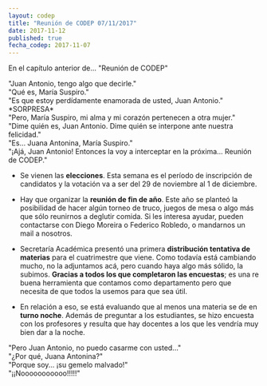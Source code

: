 ```yaml
---
layout: codep
title: "Reunión de CODEP 07/11/2017"
date: 2017-11-12
published: true
fecha_codep: 2017-11-07
---
```


En el capítulo anterior de... "Reunión de CODEP"    

"Juan Antonio, tengo algo que decirle."    
"Qué es, María Suspiro."    
"Es que estoy perdídamente enamorada de usted, Juan Antonio."    
\*SORPRESA\*    
"Pero, María Suspiro, mi alma y mi corazón pertenecen a otra mujer."    
"Dime quién es, Juan Antonio. Dime quién se interpone ante nuestra felicidad."    
"Es... Juana Antonina, María Suspiro."    
"¡Ajá, Juan Antonio! Entonces la voy a interceptar en la próxima... Reunión de CODEP."


* Se vienen las **elecciones**. Esta semana es el período de inscripción de candidatos y la votación va a ser del 29 de noviembre al 1 de diciembre. 

* Hay que organizar la **reunión de fin de año**. Este año se planteó la posibilidad de hacer algún torneo de truco, juegos de mesa o algo más que sólo reunirnos a deglutir comida. Si les interesa ayudar, pueden contactarse con Diego Moreira o Federico Robledo, o mandarnos un mail a nosotros. 

* Secretaría Académica presentó una primera **distribución tentativa de materias** para el cuatrimestre que viene. Como todavía está cambiando mucho, no la adjuntamos acá, pero cuando haya algo más sólido, la subimos. **Gracias a todos los que completaron las encuestas**; es una re buena herramienta que contamos como departamento pero que necesita de que todos la usemos para que sea útil. 

* En relación a eso, se está evaluando que al menos una materia se de en **turno noche**. Además de preguntar a los estudiantes, se hizo encuesta con los profesores y resulta que hay docentes a los que les vendría muy bien dar a la noche. 


"Pero Juan Antonio, no puedo casarme con usted..."    
"¿Por qué, Juana Antonina?"    
"Porque soy... ¡su gemelo malvado!"    
"¡¡Nooooooooooo!!!!!"    
